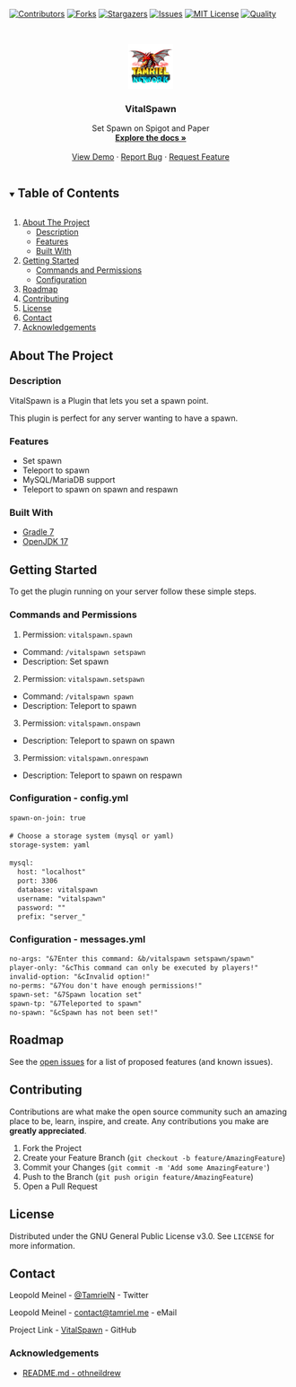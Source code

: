 <!-- PROJECT SHIELDS -->
[![Contributors][contributors-shield]][contributors-url]
[![Forks][forks-shield]][forks-url]
[![Stargazers][stars-shield]][stars-url]
[![Issues][issues-shield]][issues-url]
[![MIT License][license-shield]][license-url]
[![Quality][quality-shield]][quality-url]

<!-- PROJECT LOGO -->
<!--suppress ALL -->
<br />
<p align="center">
  <a href="https://github.com/TamrielNetwork/VitalSpawn">
    <img src="images/logo.png" alt="Logo" width="80" height="80">
  </a>

<h3 align="center">VitalSpawn</h3>

  <p align="center">
    Set Spawn on Spigot and Paper
    <br />
    <a href="https://github.com/TamrielNetwork/VitalSpawn"><strong>Explore the docs »</strong></a>
    <br />
    <br />
    <a href="https://github.com/TamrielNetwork/VitalSpawn">View Demo</a>
    ·
    <a href="https://github.com/TamrielNetwork/VitalSpawn/issues">Report Bug</a>
    ·
    <a href="https://github.com/TamrielNetwork/VitalSpawn/issues">Request Feature</a>
  </p>

<!-- TABLE OF CONTENTS -->
<details open="open">
  <summary><h2 style="display: inline-block">Table of Contents</h2></summary>
  <ol>
    <li>
      <a href="#about-the-project">About The Project</a>
      <ul>
        <li><a href="#description">Description</a></li>
        <li><a href="#features">Features</a></li>
        <li><a href="#built-with">Built With</a></li>
      </ul>
    </li>
    <li>
      <a href="#getting-started">Getting Started</a>
      <ul>
        <li><a href="#commands-and-permissions">Commands and Permissions</a></li>
        <li><a href="#configuration">Configuration</a></li>
      </ul>
    </li>
    <li><a href="#roadmap">Roadmap</a></li>
    <li><a href="#contributing">Contributing</a></li>
    <li><a href="#license">License</a></li>
    <li><a href="#contact">Contact</a></li>
    <li><a href="#acknowledgements">Acknowledgements</a></li>
  </ol>
</details>

<!-- ABOUT THE PROJECT -->

## About The Project

### Description

VitalSpawn is a Plugin that lets you set a spawn point.

This plugin is perfect for any server wanting to have a spawn.

### Features

* Set spawn
* Teleport to spawn
* MySQL/MariaDB support
* Teleport to spawn on spawn and respawn

### Built With

* [Gradle 7](https://docs.gradle.org/7.3.3/release-notes.html)
* [OpenJDK 17](https://openjdk.java.net/projects/jdk/17/)

<!-- GETTING STARTED -->

## Getting Started

To get the plugin running on your server follow these simple steps.

### Commands and Permissions

1. Permission: `vitalspawn.spawn`

* Command: `/vitalspawn setspawn`
* Description: Set spawn

2. Permission: `vitalspawn.setspawn`

* Command: `/vitalspawn spawn`
* Description: Teleport to spawn

3. Permission: `vitalspawn.onspawn`

* Description: Teleport to spawn on spawn

3. Permission: `vitalspawn.onrespawn`

* Description: Teleport to spawn on respawn

### Configuration - config.yml

```
spawn-on-join: true

# Choose a storage system (mysql or yaml)
storage-system: yaml

mysql:
  host: "localhost"
  port: 3306
  database: vitalspawn
  username: "vitalspawn"
  password: ""
  prefix: "server_"
```

### Configuration - messages.yml

```
no-args: "&7Enter this command: &b/vitalspawn setspawn/spawn"
player-only: "&cThis command can only be executed by players!"
invalid-option: "&cInvalid option!"
no-perms: "&7You don't have enough permissions!"
spawn-set: "&7Spawn location set"
spawn-tp: "&7Teleported to spawn"
no-spawn: "&cSpawn has not been set!"
```

<!-- ROADMAP -->

## Roadmap

See the [open issues](https://github.com/TamrielNetwork/VitalSpawn/issues) for a list of proposed features (and known
issues).

<!-- CONTRIBUTING -->

## Contributing

Contributions are what make the open source community such an amazing place to be, learn, inspire, and create. Any
contributions you make are **greatly appreciated**.

1. Fork the Project
2. Create your Feature Branch (`git checkout -b feature/AmazingFeature`)
3. Commit your Changes (`git commit -m 'Add some AmazingFeature'`)
4. Push to the Branch (`git push origin feature/AmazingFeature`)
5. Open a Pull Request

<!-- LICENSE -->

## License

Distributed under the GNU General Public License v3.0. See `LICENSE` for more information.

<!-- CONTACT -->

## Contact

Leopold Meinel - [@TamrielN](https://twitter.com/TamrielN) - Twitter

Leopold Meinel - [contact@tamriel.me](mailto:contact@tamriel.me) - eMail

Project Link - [VitalSpawn](https://github.com/TamrielNetwork/VitalSpawn) - GitHub

<!-- ACKNOWLEDGEMENTS -->

### Acknowledgements

* [README.md - othneildrew](https://github.com/othneildrew/Best-README-Template)

<!-- MARKDOWN LINKS & IMAGES -->

[contributors-shield]: https://img.shields.io/github/contributors-anon/TamrielNetwork/VitalSpawn?style=for-the-badge

[contributors-url]: https://github.com/TamrielNetwork/VitalSpawn/graphs/contributors

[forks-shield]: https://img.shields.io/github/forks/TamrielNetwork/VitalSpawn?label=Forks&style=for-the-badge

[forks-url]: https://github.com/TamrielNetwork/VitalSpawn/network/members

[stars-shield]: https://img.shields.io/github/stars/TamrielNetwork/VitalSpawn?style=for-the-badge

[stars-url]: https://github.com/TamrielNetwork/VitalSpawn/stargazers

[issues-shield]: https://img.shields.io/github/issues/TamrielNetwork/VitalSpawn?style=for-the-badge

[issues-url]: https://github.com/TamrielNetwork/VitalSpawn/issues

[license-shield]: https://img.shields.io/github/license/TamrielNetwork/VitalSpawn?style=for-the-badge

[license-url]: https://github.com/TamrielNetwork/VitalSpawn/blob/main/LICENSE

[quality-shield]: https://img.shields.io/codefactor/grade/github/TamrielNetwork/VitalSpawn?style=for-the-badge

[quality-url]: https://www.codefactor.io/repository/github/TamrielNetwork/VitalSpawn
